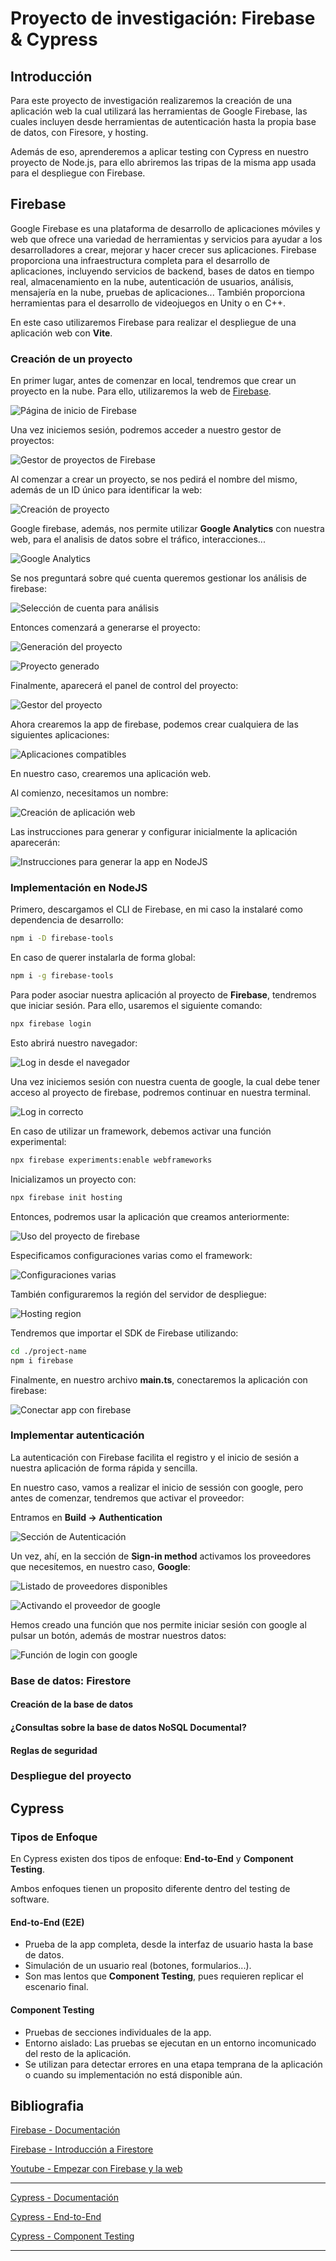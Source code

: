 <!-- @auhor @AdriAir -->

# Proyecto de investigación: Firebase & Cypress

## Introducción

Para este proyecto de investigación realizaremos la creación de una aplicación web la cual utilizará las herramientas de Google Firebase, las cuales incluyen desde herramientas de autenticación hasta la propia base de datos, con Firesore, y hosting.

Además de eso, aprenderemos a aplicar testing con Cypress en nuestro proyecto de Node.js, para ello abriremos las tripas de la misma app usada para el despliegue con Firebase.

## Firebase

Google Firebase es una plataforma de desarrollo de aplicaciones móviles y web que ofrece una variedad de herramientas y servicios para ayudar a los desarrolladores a crear, mejorar y hacer crecer sus aplicaciones. Firebase proporciona una infraestructura completa para el desarrollo de aplicaciones, incluyendo servicios de backend, bases de datos en tiempo real, almacenamiento en la nube, autenticación de usuarios, análisis, mensajería en la nube, pruebas de aplicaciones... También proporciona herramientas para el desarrollo de videojuegos en Unity o en C++.

En este caso utilizaremos Firebase para realizar el despliegue de una aplicación web con **Vite**.

### Creación de un proyecto

En primer lugar, antes de comenzar en local, tendremos que crear un proyecto en la nube. Para ello, utilizaremos la web de [Firebase](https://firebase.google.com/).

![Página de inicio de Firebase](image.png)

Una vez iniciemos sesión, podremos acceder a nuestro gestor de proyectos:

![Gestor de proyectos de Firebase](image-1.png)

Al comenzar a crear un proyecto, se nos pedirá el nombre del mismo, además de un ID único para identificar la web:

![Creación de proyecto](image-2.png)

Google firebase, además, nos permite utilizar **Google Analytics** con nuestra web, para el analisis de datos sobre el tráfico, interacciones...

![Google Analytics](image-3.png)

Se nos preguntará sobre qué cuenta queremos gestionar los análisis de firebase:

![Selección de cuenta para análisis](image-4.png)

Entonces comenzará a generarse el proyecto:

![Generación del proyecto](image-5.png)

![Proyecto generado](image-6.png)

Finalmente, aparecerá el panel de control del proyecto:

![Gestor del proyecto](image-7.png)

Ahora crearemos la app de firebase, podemos crear cualquiera de las siguientes aplicaciones:

![Aplicaciones compatibles](image-8.png)

En nuestro caso, crearemos una aplicación web.

Al comienzo, necesitamos un nombre:

![Creación de aplicación web](image-9.png)

Las instrucciones para generar y configurar inicialmente la aplicación aparecerán:

![Instrucciones para generar la app en NodeJS](image-10.png)

### Implementación en NodeJS

Primero, descargamos el CLI de Firebase, en mi caso la instalaré como dependencia de desarrollo:

```bash
npm i -D firebase-tools
```

En caso de querer instalarla de forma global:

```bash
npm i -g firebase-tools
```

Para poder asociar nuestra aplicación al proyecto de **Firebase**, tendremos que iniciar sesión. Para ello, usaremos el siguiente comando:

```bash
npx firebase login
```

Esto abrirá nuestro navegador:

![Log in desde el navegador](image-11.png)

Una vez iniciemos sesión con nuestra cuenta de google, la cual debe tener acceso al proyecto de firebase, podremos continuar en nuestra terminal.

![Log in correcto](image-12.png)

En caso de utilizar un framework, debemos activar una función experimental:

```bash
npx firebase experiments:enable webframeworks
```

Inicializamos un proyecto con:

```bash
npx firebase init hosting
```

Entonces, podremos usar la aplicación que creamos anteriormente:

![Uso del proyecto de firebase](image-13.png)

Especificamos configuraciones varias como el framework:

![Configuraciones varias](image-14.png)

También configuraremos la región del servidor de despliegue:

![Hosting region](image-15.png)

Tendremos que importar el SDK de Firebase utilizando:

```bash
cd ./project-name
npm i firebase
```

Finalmente, en nuestro archivo **main.ts**, conectaremos la aplicación con firebase:

![Conectar app con firebase](image-16.png)

### Implementar autenticación

La autenticación con Firebase facilita el registro y el inicio de sesión a nuestra aplicación de forma rápida y sencilla.

En nuestro caso, vamos a realizar el inicio de sessión con google, pero antes de comenzar, tendremos que activar el proveedor:

Entramos en **Build -> Authentication**

![Sección de Autenticación](image-17.png)

Un vez, ahí, en la sección de **Sign-in method** activamos los proveedores que necesitemos, en nuestro caso, **Google**:

![Listado de proveedores disponibles](image-18.png)

![Activando el proveedor de google](image-19.png)

Hemos creado una función que nos permite iniciar sesión con google al pulsar un botón, además de mostrar nuestros datos:

![Función de login con google](image-20.png)

### Base de datos: Firestore

#### Creación de la base de datos

#### ¿Consultas sobre la base de datos NoSQL Documental?

#### Reglas de seguridad

### Despliegue del proyecto

## Cypress

### Tipos de Enfoque

En Cypress existen dos tipos de enfoque: **End-to-End** y **Component Testing**.

Ambos enfoques tienen un proposito diferente dentro del testing de software.

#### End-to-End (E2E)

- Prueba de la app completa, desde la interfaz de usuario hasta la base de datos.
- Simulación de un usuario real (botones, formularios...).
- Son mas lentos que **Component Testing**, pues requieren replicar el escenario final.

#### Component Testing

- Pruebas de secciones individuales de la app.
- Entorno aislado: Las pruebas se ejecutan en un entorno incomunicado del resto de la aplicación.
- Se utilizan para detectar errores en una etapa temprana de la aplicación o cuando su implementación no está disponible aún.

## Bibliografia

[Firebase - Documentación](https://firebase.google.com/docs)

[Firebase - Introducción a Firestore](https://firebase.google.com/docs/firestore/quickstart)

[Youtube - Empezar con Firebase y la web](https://www.youtube.com/watch?v=vjfzXNGG66k)

---

[Cypress - Documentación](https://docs.cypress.io/guides/overview/why-cypress)

[Cypress - End-to-End](https://docs.cypress.io/guides/end-to-end-testing/writing-your-first-end-to-end-test)

[Cypress - Component Testing](https://docs.cypress.io/guides/component-testing/overview)

---
